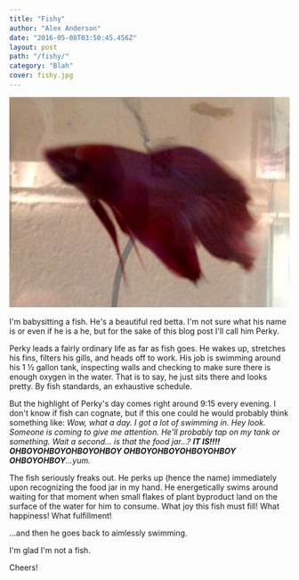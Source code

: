 ```yaml
---
title: "Fishy"
author: "Alex Anderson"
date: "2016-05-08T03:50:45.456Z"
layout: post
path: "/fishy/"
category: "Blah"
cover: fishy.jpg
---
```


![Perky](fishy.jpg)

I'm babysitting a fish. He's a beautiful red betta. I'm not sure what his name is or even if he is a he, but for the sake of this blog post I'll call him Perky.

Perky leads a fairly ordinary life as far as fish goes. He wakes up, stretches his fins, filters his gills, and heads off to work. His job is swimming around his 1 ½ gallon tank, inspecting walls and checking to make sure there is enough oxygen in the water. That is to say, he just sits there and looks pretty. By fish standards, an exhaustive schedule.

But the highlight of Perky's day comes right around 9:15 every evening. I don't know if fish can cognate, but if this one could he would probably think something like: _Wow, what a day. I got a lot of swimming in. Hey look. Someone is coming to give me attention. He'll probably tap on my tank or something. Wait a second... is that the food jar...? **IT IS!!!! OHBOYOHBOYOHBOYOHBOY OHBOYOHBOYOHBOYOHBOY OHBOYOHBOY**...yum._

The fish seriously freaks out. He perks up (hence the name) immediately upon recognizing the food jar in my hand. He energetically swims around waiting for that moment when small flakes of plant byproduct land on the surface of the water for him to consume. What joy this fish must fill! What happiness! What fulfillment!

...and then he goes back to aimlessly swimming.

I'm glad I'm not a fish.

Cheers!
